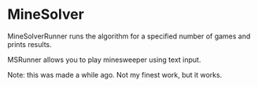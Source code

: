 # MineSolver
MineSolverRunner runs the algorithm for a specified number of games and prints results.

MSRunner allows you to play minesweeper using text input.

Note: this was made a while ago. Not my finest work, but it works.
